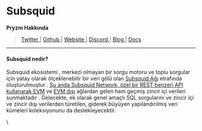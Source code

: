 # Subsquid

**Pryzm Hakkında**

> [Twitter ](https://twitter.com/subsquid)| [Github ](https://github.com/subsquid/squid-sdk)| [Website ](https://subsquid.io/)| [Discord ](https://discord.gg/subsquid)| [Blog ](https://blog.subsquid.io/)| [Docs ](https://docs.subsquid.io/)

***

#### Subsquid nedir?

Subsquid ekosistemi , merkezi olmayan bir sorgu motoru ve toplu sorgular için yatay olarak ölçeklenebilir bir veri gölü olan [Subsquid Ağı](https://docs.subsquid.io/subsquid-network/) etrafında oluşturulmuştur . [Şu anda Subsquid Network, özel bir REST benzeri API kullanarak EVM](https://docs.subsquid.io/subsquid-network/reference/evm-networks/) ve [EVM dışı](https://docs.subsquid.io/subsquid-network/reference/substrate-networks/) ağlardan gelen ham geçmiş zincir içi verileri sunmaktadır . Gelecekte, ek olarak genel amaçlı SQL sorgularını ve zincir içi ve zincir dışı verilerden türetilen, giderek büyüyen yapılandırılmış veri kümeleri koleksiyonunu da destekleyecektir.

\
